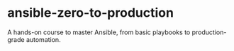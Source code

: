 # ansible-zero-to-production
A hands-on course to master Ansible, from basic playbooks to production-grade automation.
